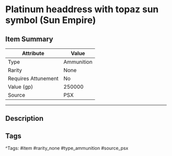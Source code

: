 # Platinum headdress with topaz sun symbol (Sun Empire)

## Item Summary

| Attribute            | Value                        |
|----------------------|------------------------------|
| Type                 | Ammunition |
| Rarity               | None             |
| Requires Attunement  | No                |
| Value (gp)           | 250000    |
| Source               | PSX |

---

## Description



## Tags

^Tags: #item #rarity_none #type_ammunition #source_psx
